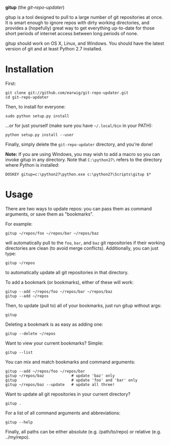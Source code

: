 __gitup__ (the _git-repo-updater_)

gitup is a tool designed to pull to a large number of git repositories at once.
It is smart enough to ignore repos with dirty working directories, and provides
a (hopefully) great way to get everything up-to-date for those short periods of
internet access between long periods of none.

gitup should work on OS X, Linux, and Windows. You should have the latest
version of git and at least Python 2.7 installed.

# Installation

First:

    git clone git://github.com/earwig/git-repo-updater.git
    cd git-repo-updater

Then, to install for everyone:

    sudo python setup.py install

...or for just yourself (make sure you have `~/.local/bin` in your PATH):

    python setup.py install --user

Finally, simply delete the `git-repo-updater` directory, and you're done!

__Note:__ If you are using Windows, you may wish to add a macro so you can
invoke gitup in any directory. Note that `C:\python27\` refers to the
directory where Python is installed:

    DOSKEY gitup=c:\python27\python.exe c:\python27\Scripts\gitup $*

# Usage

There are two ways to update repos: you can pass them as command arguments,
or save them as "bookmarks".

For example:

    gitup ~/repos/foo ~/repos/bar ~/repos/baz

will automatically pull to the `foo`, `bar`, and `baz` git repositories if
their working directories are clean (to avoid merge conflicts). Additionally,
you can just type:

    gitup ~/repos

to automatically update all git repositories in that directory.

To add a bookmark (or bookmarks), either of these will work:

    gitup --add ~/repos/foo ~/repos/bar ~/repos/baz
    gitup --add ~/repos

Then, to update (pull to) all of your bookmarks, just run gitup without args:

    gitup

Deleting a bookmark is as easy as adding one:

    gitup --delete ~/repos

Want to view your current bookmarks? Simple:

    gitup --list

You can mix and match bookmarks and command arguments:

    gitup --add ~/repos/foo ~/repos/bar
    gitup ~/repos/baz            # update 'baz' only
    gitup                        # update 'foo' and 'bar' only
    gitup ~/repos/baz --update   # update all three!

Want to update all git repositories in your current directory?

    gitup .

For a list of all command arguments and abbreviations:

    gitup --help

Finally, all paths can be either absolute (e.g. /path/to/repo) or relative
(e.g. ../my/repo).
